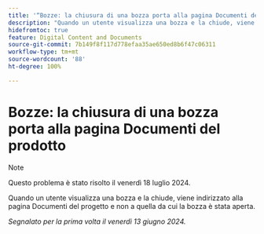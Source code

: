 ```yaml
---
title: '“Bozze: la chiusura di una bozza porta alla pagina Documenti del prodotto”'
description: "Quando un utente visualizza una bozza e la chiude, viene indirizzato alla pagina Documenti del progetto e non a quella da cui la bozza è stata aperta."
hidefromtoc: true
feature: Digital Content and Documents
source-git-commit: 7b149f8f117d778efaa35ae650ed8b6f47c06311
workflow-type: tm+mt
source-wordcount: '88'
ht-degree: 100%

---
```



# Bozze: la chiusura di una bozza porta alla pagina Documenti del prodotto

>[!NOTE]
>
>Questo problema è stato risolto il venerdì 18 luglio 2024.

Quando un utente visualizza una bozza e la chiude, viene indirizzato alla pagina Documenti del progetto e non a quella da cui la bozza è stata aperta.

_Segnalato per la prima volta il venerdì 13 giugno 2024._
